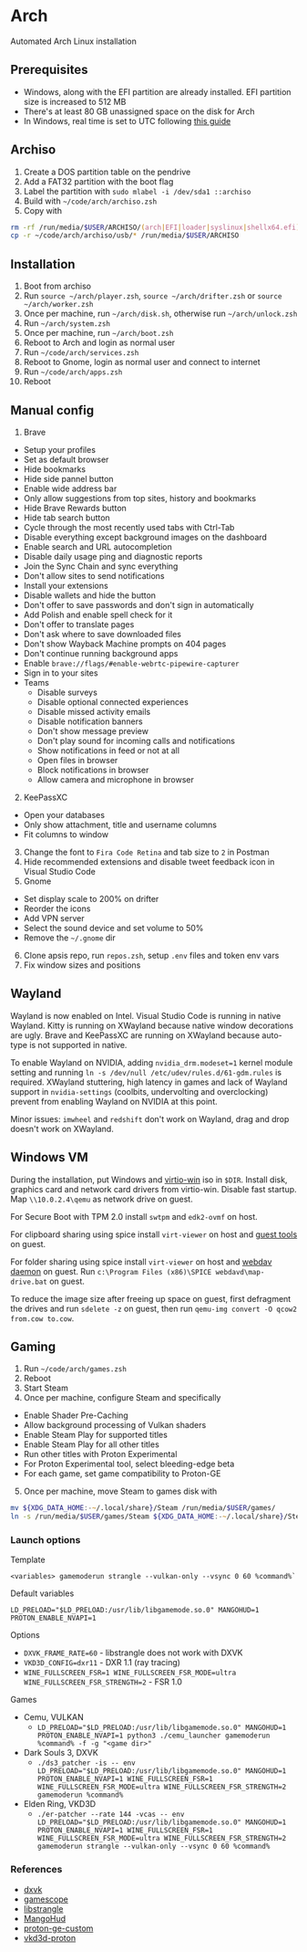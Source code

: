 # Arch

Automated Arch Linux installation

## Prerequisites

* Windows, along with the EFI partition are already installed. EFI partition size is increased to 512 MB
* There's at least 80 GB unassigned space on the disk for Arch
* In Windows, real time is set to UTC following [this guide](https://wiki.archlinux.org/index.php/Time#UTC_in_Windows)

## Archiso

1. Create a DOS partition table on the pendrive
2. Add a FAT32 partition with the boot flag
3. Label the partition with `sudo mlabel -i /dev/sda1 ::archiso`
4. Build with `~/code/arch/archiso.zsh`
5. Copy with
  ```zsh
  rm -rf /run/media/$USER/ARCHISO/(arch|EFI|loader|syslinux|shellx64.efi)
  cp -r ~/code/arch/archiso/usb/* /run/media/$USER/ARCHISO
  ```

## Installation

1. Boot from archiso
2. Run `source ~/arch/player.zsh`, `source ~/arch/drifter.zsh` or `source ~/arch/worker.zsh`
3. Once per machine, run `~/arch/disk.sh`, otherwise run `~/arch/unlock.zsh`
4. Run `~/arch/system.zsh`
5. Once per machine, run `~/arch/boot.zsh`
6. Reboot to Arch and login as normal user
7. Run `~/code/arch/services.zsh`
8. Reboot to Gnome, login as normal user and connect to internet
9. Run `~/code/arch/apps.zsh`
10. Reboot

## Manual config

1. Brave
  - Setup your profiles
  - Set as default browser
  - Hide bookmarks
  - Hide side pannel button
  - Enable wide address bar
  - Only allow suggestions from top sites, history and bookmarks
  - Hide Brave Rewards button
  - Hide tab search button
  - Cycle through the most recently used tabs with Ctrl-Tab
  - Disable everything except background images on the dashboard
  - Enable search and URL autocompletion
  - Disable daily usage ping and diagnostic reports
  - Join the Sync Chain and sync everything
  - Don't allow sites to send notifications
  - Install your extensions
  - Disable wallets and hide the button
  - Don't offer to save passwords and don't sign in automatically
  - Add Polish and enable spell check for it
  - Don't offer to translate pages
  - Don't ask where to save downloaded files
  - Don't show Wayback Machine prompts on 404 pages
  - Don't continue running background apps
  - Enable `brave://flags/#enable-webrtc-pipewire-capturer`
  - Sign in to your sites
  - Teams
    - Disable surveys
    - Disable optional connected experiences
    - Disable missed activity emails
    - Disable notification banners
    - Don't show message preview
    - Don't play sound for incoming calls and notifications
    - Show notifications in feed or not at all
    - Open files in browser
    - Block notifications in browser
    - Allow camera and microphone in browser
2. KeePassXC
  - Open your databases
  - Only show attachment, title and username columns
  - Fit columns to window
3. Change the font to `Fira Code Retina` and tab size to `2` in Postman
4. Hide recommended extensions and disable tweet feedback icon in Visual Studio Code
5. Gnome
  - Set display scale to 200% on drifter
  - Reorder the icons
  - Add VPN server
  - Select the sound device and set volume to 50%
  - Remove the `~/.gnome` dir
6. Clone apsis repo, run `repos.zsh`, setup `.env` files and token env vars
7. Fix window sizes and positions

## Wayland

Wayland is now enabled on Intel. Visual Studio Code is running in native Wayland. Kitty is running on XWayland because native window decorations are ugly. Brave and KeePassXC are running on XWayland because auto-type is not supported in native.

To enable Wayland on NVIDIA, adding `nvidia_drm.modeset=1` kernel module setting and running `ln -s /dev/null /etc/udev/rules.d/61-gdm.rules` is required. XWayland stuttering, high latency in games and lack of Wayland support in `nvidia-settings` (coolbits, undervolting and overclocking) prevent from enabling Wayland on NVIDIA at this point.

Minor issues: `imwheel` and `redshift` don't work on Wayland, drag and drop doesn't work on XWayland.

## Windows VM

During the installation, put Windows and [virtio-win](https://github.com/virtio-win/virtio-win-pkg-scripts) iso in `$DIR`. Install disk, graphics card and network card drivers from virtio-win. Disable fast startup. Map `\\10.0.2.4\qemu` as network drive on guest.

For Secure Boot with TPM 2.0 install `swtpm` and `edk2-ovmf` on host.

For clipboard sharing using spice install `virt-viewer` on host and [guest tools](https://www.spice-space.org/download.html) on guest.

For folder sharing using spice install `virt-viewer` on host and [webdav daemon](https://www.spice-space.org/download.html) on guest. Run `c:\Program Files (x86)\SPICE webdavd\map-drive.bat` on guest.

To reduce the image size after freeing up space on guest, first defragment the drives and run `sdelete -z` on guest, then run `qemu-img convert -O qcow2 from.cow to.cow`.

## Gaming

1. Run `~/code/arch/games.zsh`
2. Reboot
3. Start Steam
4. Once per machine, configure Steam and specifically
  - Enable Shader Pre-Caching
  - Allow background processing of Vulkan shaders
  - Enable Steam Play for supported titles
  - Enable Steam Play for all other titles
  - Run other titles with Proton Experimental
  - For Proton Experimental tool, select bleeding-edge beta
  - For each game, set game compatibility to Proton-GE
5. Once per machine, move Steam to games disk with
  ```zsh
  mv ${XDG_DATA_HOME:-~/.local/share}/Steam /run/media/$USER/games/
  ln -s /run/media/$USER/games/Steam ${XDG_DATA_HOME:-~/.local/share}/Steam
  ```

### Launch options

Template

```
<variables> gamemoderun strangle --vulkan-only --vsync 0 60 %command%`
```

Default variables

```
LD_PRELOAD="$LD_PRELOAD:/usr/lib/libgamemode.so.0" MANGOHUD=1 PROTON_ENABLE_NVAPI=1
```

Options

- `DXVK_FRAME_RATE=60` - libstrangle does not work with DXVK
- `VKD3D_CONFIG=dxr11` - DXR 1.1 (ray tracing)
- `WINE_FULLSCREEN_FSR=1 WINE_FULLSCREEN_FSR_MODE=ultra WINE_FULLSCREEN_FSR_STRENGTH=2` - FSR 1.0

Games

- Cemu, VULKAN
  - `LD_PRELOAD="$LD_PRELOAD:/usr/lib/libgamemode.so.0" MANGOHUD=1 PROTON_ENABLE_NVAPI=1 python3 ./cemu_launcher gamemoderun %command% -f -g "<game dir>"`
- Dark Souls 3, DXVK
  - `./ds3_patcher -is -- env LD_PRELOAD="$LD_PRELOAD:/usr/lib/libgamemode.so.0" MANGOHUD=1 PROTON_ENABLE_NVAPI=1 WINE_FULLSCREEN_FSR=1 WINE_FULLSCREEN_FSR_MODE=ultra WINE_FULLSCREEN_FSR_STRENGTH=2 gamemoderun %command%`
- Elden Ring, VKD3D
  - `./er-patcher --rate 144 -vcas -- env LD_PRELOAD="$LD_PRELOAD:/usr/lib/libgamemode.so.0" MANGOHUD=1 PROTON_ENABLE_NVAPI=1 WINE_FULLSCREEN_FSR=1 WINE_FULLSCREEN_FSR_MODE=ultra WINE_FULLSCREEN_FSR_STRENGTH=2 gamemoderun strangle --vulkan-only --vsync 0 60 %command%`

### References

- [dxvk](https://github.com/doitsujin/dxvk)
- [gamescope](https://github.com/Plagman/gamescope)
- [libstrangle](https://gitlab.com/torkel104/libstrangle)
- [MangoHud](https://github.com/flightlessmango/MangoHud)
- [proton-ge-custom](https://github.com/GloriousEggroll/proton-ge-custom)
- [vkd3d-proton](https://github.com/HansKristian-Work/vkd3d-proton)


